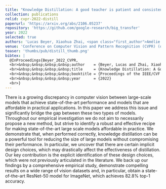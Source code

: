 ```yaml
---
title: "Knowledge Distillation: A good teacher is patient and consistent"
collection: publications
relid: cvpr-2022-distill
paperurl: 'https://arxiv.org/abs/2106.05237'
repository: 'https://github.com/google-research/big_transfer'
year: 2022
selected: true
authors: 'Lucas Beyer, Xiaohua Zhai, <span class="first_author">Amélie Royer</span>, Larisa Markeeva, Rohan Anil, Alexander Kolesnikov'
venue: 'Conference on Computer Vision and Pattern Recognition (CVPR) (oral)'
teaser: 'thumbs/pub/distill_thumb.png'
bibtex: |
  @InProceedings{Beyer_2022_CVPR,
  <br>&nbsp;&nbsp;&nbsp;&nbsp;author    = {Beyer, Lucas and Zhai, Xiaohua and Royer, Am\'elie and Markeeva, Larisa and Anil, Rohan and Kolesnikov, Alexander},
  <br>&nbsp;&nbsp;&nbsp;&nbsp;title     = {Knowledge Distillation: A Good Teacher Is Patient and Consistent},
  <br>&nbsp;&nbsp;&nbsp;&nbsp;booktitle = {Proceedings of the IEEE/CVF Conference on Computer Vision and Pattern Recognition (CVPR)},
  <br>&nbsp;&nbsp;&nbsp;&nbsp;year      = {2022}
  <br>}
---
```


There is a growing discrepancy in computer vision between large-scale models that achieve state-of-the-art performance and models that are affordable in practical applications. In this paper we address this issue and significantly bridge the gap between these two types of models. Throughout our empirical investigation we do not aim to necessarily propose a new method, but strive to identify a robust and effective recipe for making state-of-the-art large scale models affordable in practice. We demonstrate that, when performed correctly, knowledge distillation can be a powerful tool for reducing the size of large models without compromising their performance. In particular, we uncover that there are certain implicit design choices, which may drastically affect the effectiveness of distillation. Our key contribution is the explicit identification of these design choices, which were not previously articulated in the literature. We back up our findings by a comprehensive empirical study, demonstrate compelling results on a wide range of vision datasets and, in particular, obtain a state-of-the-art ResNet-50 model for ImageNet, which achieves 82.8% top-1 accuracy. 
